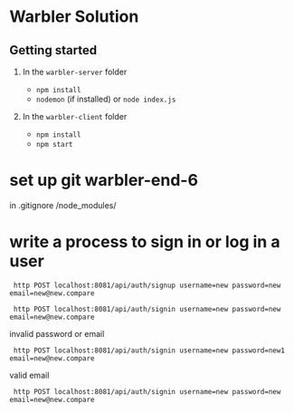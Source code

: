# Warbler Solution

## Getting started

1.  In the `warbler-server` folder

    * `npm install`
    * `nodemon` (if installed) or `node index.js`

2.  In the `warbler-client` folder

    * `npm install`
    * `npm start`

# set up git warbler-end-6

in .gitignore /node_modules/

# write a process to sign in or log in a user

``` http POST localhost:8081/api/auth/signup username=new password=new email=new@new.compare```


``` http POST localhost:8081/api/auth/signin username=new password=new email=new@new.compare```

invalid password or email

``` http POST localhost:8081/api/auth/signin username=new password=new1 email=new@new.compare```

valid email

``` http POST localhost:8081/api/auth/signin username=new password=new email=new@new.compare```

